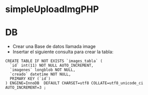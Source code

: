 # simpleUploadImgPHP

# DB
- Crear una Base de datos llamada image
- Insertar el siguiente consulta para crear la tabla:
```
CREATE TABLE IF NOT EXISTS `images_tabla` (
  `id` int(11) NOT NULL AUTO_INCREMENT,
  `imagenes` longblob NOT NULL,
  `creado` datetime NOT NULL,
  PRIMARY KEY (`id`)
) ENGINE=InnoDB  DEFAULT CHARSET=utf8 COLLATE=utf8_unicode_ci AUTO_INCREMENT=3 ;
```
